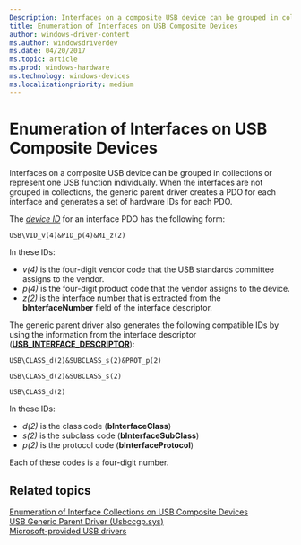 ```yaml
---
Description: Interfaces on a composite USB device can be grouped in collections or represent one USB function individually.
title: Enumeration of Interfaces on USB Composite Devices
author: windows-driver-content
ms.author: windowsdriverdev
ms.date: 04/20/2017
ms.topic: article
ms.prod: windows-hardware
ms.technology: windows-devices
ms.localizationpriority: medium
---
```


# Enumeration of Interfaces on USB Composite Devices


Interfaces on a composite USB device can be grouped in collections or represent one USB function individually. When the interfaces are not grouped in collections, the generic parent driver creates a PDO for each interface and generates a set of hardware IDs for each PDO.

The [*device ID*](https://msdn.microsoft.com/library/windows/hardware/ff556277#wdkgloss-device-id) for an interface PDO has the following form:

`USB\VID_v(4)&PID_p(4)&MI_z(2)`

In these IDs:

-   *v(4)* is the four-digit vendor code that the USB standards committee assigns to the vendor.
-   *p(4)* is the four-digit product code that the vendor assigns to the device.
-   *z(2)* is the interface number that is extracted from the **bInterfaceNumber** field of the interface descriptor.

The generic parent driver also generates the following compatible IDs by using the information from the interface descriptor ([**USB\_INTERFACE\_DESCRIPTOR**](https://msdn.microsoft.com/library/windows/hardware/ff540065)):

`USB\CLASS_d(2)&SUBCLASS_s(2)&PROT_p(2)`

`USB\CLASS_d(2)&SUBCLASS_s(2)`

`USB\CLASS_d(2)`

In these IDs:

-   *d(2)* is the class code (**bInterfaceClass**)
-   *s(2)* is the subclass code (**bInterfaceSubClass**)
-   *p(2)* is the protocol code (**bInterfaceProtocol**)

Each of these codes is a four-digit number.

## Related topics
[Enumeration of Interface Collections on USB Composite Devices](support-for-interface-collections.md)  
[USB Generic Parent Driver (Usbccgp.sys)](usb-common-class-generic-parent-driver.md)  
[Microsoft-provided USB drivers](system-supplied-usb-drivers.md)  



